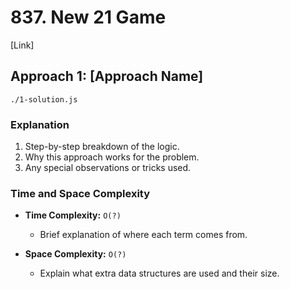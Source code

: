 # 837. New 21 Game

[Link]

## Approach 1: [Approach Name]
`./1-solution.js`
<!-- e.g., Bit Manipulation, Hash Map, Two Pointers, Sliding Window -->

### Explanation
<!-- Short description of how the approach works -->
1. Step-by-step breakdown of the logic.
2. Why this approach works for the problem.
3. Any special observations or tricks used.

### Time and Space Complexity

* **Time Complexity:** `O(?)`

  * Brief explanation of where each term comes from.
* **Space Complexity:** `O(?)`

  * Explain what extra data structures are used and their size.